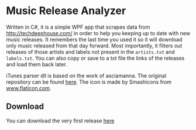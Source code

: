 # Music Release Analyzer
Written in C#, it is a simple WPF app that scrapes data from http://techdeephouse.com/ in order to help you keeping up to date with new music releases. It remembers the last time you used it so it will download only music released from that day forward. Most importantly, it filters out releases of those artists and labels not present in the `artists.txt` and `labels.txt`. You can also copy or save to a txt file the links of the releases and load them back later.

iTunes parser dll is based on the work of asciamanna. The original repository can be found [here](https://github.com/asciamanna/iTunesLibraryParser). The icon is made by Smashicons from www.flaticon.com.

## Download
You can download the very first release [here](https://github.com/nicoloverardo/mra/releases/download/v0.0.0.5/MusicReleaseAnalyzer.zip)
